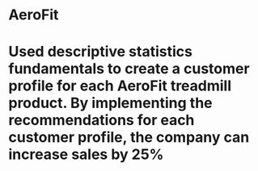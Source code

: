 # AeroFit
# Used descriptive statistics fundamentals to create a customer profile for each AeroFit treadmill product. By implementing the recommendations for each customer profile, the company can increase sales by 25%

